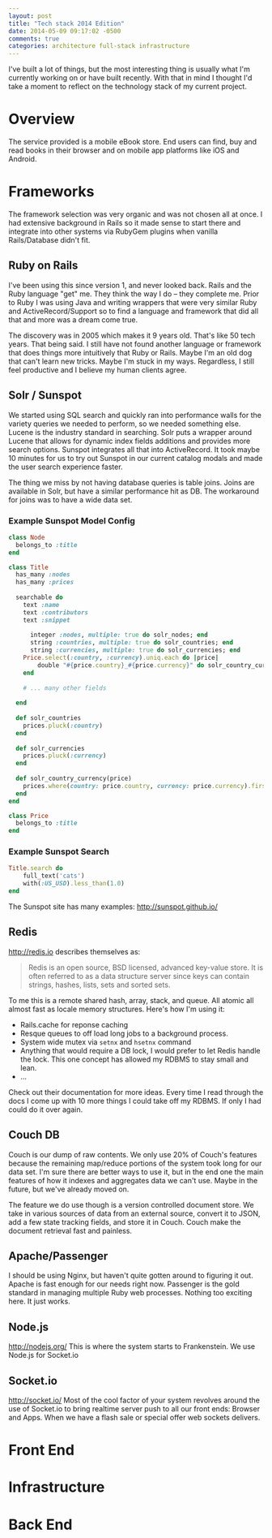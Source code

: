 ```yaml
---
layout: post
title: "Tech stack 2014 Edition"
date: 2014-05-09 09:17:02 -0500
comments: true
categories: architecture full-stack infrastructure
---
```

I've built a lot of things, but the most interesting thing is usually what I'm currently working on or have
built recently. With that in mind I thought I'd take a moment to reflect on the technology stack of my current
project.

<!-- more -->

# Overview
The service provided is a mobile eBook store. End users can find, buy and read books in their browser and on mobile app
platforms like iOS and Android.

# Frameworks
The framework selection was very organic and was not chosen all at once. I had extensive background in Rails so it made
sense to start there and integrate into other systems via RubyGem plugins when vanilla Rails/Database didn't fit.

## Ruby on Rails
I've been using this since version 1, and never looked back. Rails and the Ruby language "get" me. They
think the way I do – they complete me. Prior to Ruby I was using Java and writing wrappers that were very
similar Ruby and ActiveRecord/Support so to find a language and framework that did all that and more was a
dream come true.

The discovery was in 2005 which makes it 9 years old. That's like 50 tech years. That
being said. I still have not found another language or framework that does things more
intuitively that Ruby or Rails. Maybe I'm an old dog that can't learn new tricks. Maybe
I'm stuck in my ways. Regardless, I still feel productive and I believe my human clients
agree.

## Solr / Sunspot
We started using SQL search and quickly ran into performance walls for the variety queries we needed to perform, so we
needed something else. Lucene is the industry standard in searching. Solr puts a wrapper around Lucene that allows for
dynamic index fields additions and provides more search options. Sunspot integrates all that into ActiveRecord.
It took maybe 10 minutes for us to try out Sunspot in our current catalog modals and made the user search experience
faster.

The thing we miss by not having database queries is table joins. Joins are available in Solr, but have a similar
performance hit as DB. The workaround for joins was to have a wide data set.

### Example Sunspot Model Config
```ruby
class Node
  belongs_to :title
end

class Title
  has_many :nodes
  has_many :prices
  
  searchable do
    text :name
    text :contributors
    text :snippet
    
 	  integer :nodes, multiple: true do solr_nodes; end
 	  string :countries, multiple: true do solr_countries; end
 	  string :currencies, multiple: true do solr_currencies; end
  	Price.select(:country, :currency).uniq.each do |price|
  		double "#{price.country}_#{price.currency}" do solr_country_currency(price); end
  	end
  	
    # ... many other fields
    
  end
  
  def solr_countries
  	prices.pluck(:country)
  end
  
  def solr_currencies
  	prices.pluck(:currency)
  end
  
  def solr_country_currency(price)
  	prices.where(country: price.country, currency: price.currency).first.try(:price)
  end
end

class Price
  belongs_to :title
end
```

### Example Sunspot Search
```ruby
Title.search do
	full_text('cats')
	with(:US_USD).less_than(1.0)
end
```

The Sunspot site has many examples: http://sunspot.github.io/


## Redis

http://redis.io describes themselves as:

> Redis is an open source, BSD licensed, advanced key-value store.
> It is often referred to as a data structure server since keys can contain
> strings, hashes, lists, sets and sorted sets.

To me this is a remote shared hash, array, stack, and queue. All atomic all almost fast
as locale memory structures. Here's how I'm using it:

* Rails.cache for reponse caching
* Resque queues to off load long jobs to a background process.
* System wide mutex via `setnx` and `hsetnx` command
* Anything that would require a DB lock, I would prefer to let Redis handle the lock. This one concept has allowed my RDBMS to stay small and lean.
* ...

Check out their documentation for more ideas. Every time I read through the docs I come
up with 10 more things I could take off my RDBMS. If only I had could do it over again.


## Couch DB
Couch is our dump of raw contents. We only use 20% of Couch's features because the remaining map/reduce portions of the system took long for our data set. I'm sure there are better ways to use it, but in the end one the main features of how it indexes and aggregates data we can't use. Maybe in the future, but we've already moved on.

The feature we do use though is a version controlled document store. We take in various sources of data from an external source, convert it to JSON, add a few state tracking fields, and store it in Couch. Couch make the document retrieval fast and painless.

## Apache/Passenger
I should be using Nginx, but haven't quite gotten around to figuring it out. Apache is fast enough for our needs right now. Passenger is the gold standard in managing multiple Ruby web processes. Nothing too exciting here. It just works.

## Node.js
http://nodejs.org/
This is where the system starts to Frankenstein. We use Node.js for Socket.io

## Socket.io
http://socket.io/
Most of the cool factor of your system revolves around the use of Socket.io to bring realtime server push to all our front ends: Browser and Apps. When we have a flash sale or special offer web sockets delivers.


# Front End


# Infrastructure


# Back End

